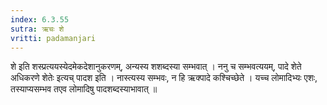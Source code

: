 ```yaml
---
index: 6.3.55
sutra: ऋचः शे
vritti: padamanjari
---
```


  शे इति शस्प्रत्ययस्येदमेकदेशानुकरणम्, अन्यस्य शशब्दस्या सम्भवात् । ननु च सम्भवत्ययम्, पादे शेते अधिकरणे शेतेः इत्यच् पादश इति । नास्त्यस्य सम्भवः, न हि ऋक्पादे कश्चिच्छेते । यच्च लोमादिभ्यः  एशः, तस्याप्यसम्भव तएव लोमादिषु पादशब्दस्याभावात् ॥